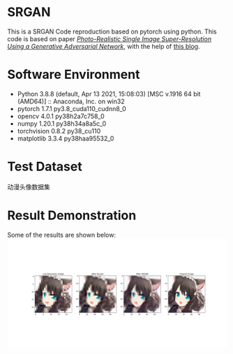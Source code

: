 # SRGAN
This is a SRGAN Code reproduction based on pytorch using python.
This code is based on paper [*Photo-Realistic Single Image Super-Resolution Using a Generative Adversarial Network*](https://arxiv.org/pdf/1609.04802v1.pdf), with the help of [this blog](https://blog.csdn.net/NikkiElwin/article/details/112910957?ops_request_misc=%257B%2522request%255Fid%2522%253A%2522163238627116780265454371%2522%252C%2522scm%2522%253A%252220140713.130102334..%2522%257D&request_id=163238627116780265454371&biz_id=0&utm_medium=distribute.pc_search_result.none-task-blog-2%7Eall%7Etop_positive%7Edefault-1-112910957.first_rank_v2_pc_rank_v29&utm_term=srgan+pytorch&spm=1018.2226.3001.4187).

# Software Environment
- Python 3.8.8 (default, Apr 13 2021, 15:08:03) [MSC v.1916 64 bit (AMD64)] :: Anaconda, Inc. on win32
- pytorch                   1.7.1           py3.8_cuda110_cudnn8_0  
- opencv                    4.0.1            py38h2a7c758_0
- numpy                     1.20.1           py38h34a8a5c_0
- torchvision               0.8.2                py38_cu110
- matplotlib                3.3.4            py38haa95532_0

# Test Dataset
动漫头像数据集

# Result Demonstration
Some of the results are shown below:
![result1](https://github.com/huzihan0525/SRGAN/blob/main/images/result1.jpg)



